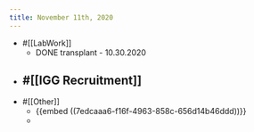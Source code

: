 ```yaml
---
title: November 11th, 2020
---
```


- #[[LabWork]]
	- DONE transplant - 10.30.2020
- #[[IGG Recruitment]]
	-
- #[[Other]]
	- {{embed  ((7edcaaa6-f16f-4963-858c-656d14b46ddd))}}
	-